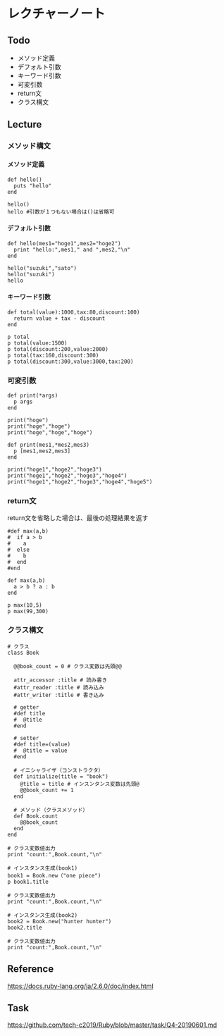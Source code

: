 # レクチャーノート

## Todo
 - メソッド定義
 - デフォルト引数
 - キーワード引数
 - 可変引数
 - return文
 - クラス構文

## Lecture

### メソッド構文

#### メソッド定義
```
def hello()
  puts "hello"
end

hello()
hello #引数が１つもない場合は()は省略可
```

#### デフォルト引数
```
def hello(mes1="hoge1",mes2="hoge2")
  print "hello:",mes1," and ",mes2,"\n"
end

hello("suzuki","sato")
hello("suzuki")
hello
```

#### キーワード引数

```
def total(value):1000,tax:80,discount:100)
  return value + tax - discount 
end

p total
p total(value:1500)
p total(discount:200,value:2000)
p total(tax:160,discount:300)
p total(discount:300,value:3000,tax:200)

```

### 可変引数
```
def print(*args)
  p args
end

print("hoge")
print("hoge","hoge")
print("hoge","hoge","hoge")
```

```
def print(mes1,*mes2,mes3)
  p [mes1,mes2,mes3]
end

print("hoge1","hoge2","hoge3")
print("hoge1","hoge2","hoge3","hoge4")
print("hoge1","hoge2","hoge3","hoge4","hoge5")
```

### return文

return文を省略した場合は、最後の処理結果を返す
```
#def max(a,b)
#  if a > b
#    a
#  else
#    b
#  end
#end

def max(a,b)
  a > b ? a : b
end

p max(10,5)
p max(99,300)
```

### クラス構文

```
# クラス
class Book

  @@book_count = 0 # クラス変数は先頭@@
  
  attr_accessor :title # 読み書き
  #attr_reader :title # 読み込み
  #attr_writer :title # 書き込み
  
  # getter
  #def title
  #  @title
  #end
  
  # setter
  #def title=(value)
  #  @title = value
  #end

  # イニシャライザ（コンストラクタ）
  def initialize(title = "book")
    @title = title # インスンタンス変数は先頭@
    @@book_count += 1
  end
  
  # メソッド（クラスメソッド）
  def Book.count
    @@book_count
  end
end

# クラス変数値出力
print "count:",Book.count,"\n"

# インスタンス生成(book1)
book1 = Book.new（"one piece")
p book1.title

# クラス変数値出力
print "count:",Book.count,"\n"

# インスタンス生成(book2)
book2 = Book.new("hunter hunter")
book2.title

# クラス変数値出力
print "count:",Book.count,"\n"
```

## Reference
https://docs.ruby-lang.org/ja/2.6.0/doc/index.html  

## Task
https://github.com/tech-c2019/Ruby/blob/master/task/Q4-20190601.md
